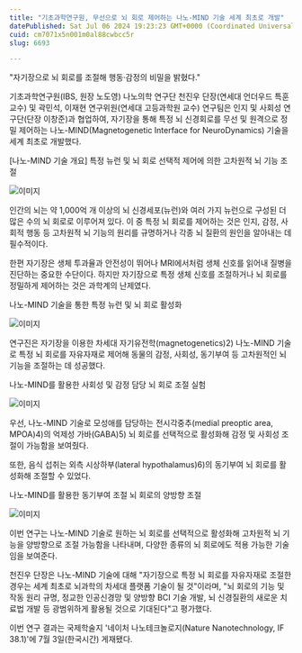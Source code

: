 ```yaml
---
title: "기초과학연구원, 무선으로 뇌 회로 제어하는 나노-MIND 기술 세계 최초로 개발"
datePublished: Sat Jul 06 2024 19:23:23 GMT+0000 (Coordinated Universal Time)
cuid: cm7071x5n001m0al88cwbcc5r
slug: 6693

---
```



"자기장으로 뇌 회로를 조절해 행동·감정의 비밀을 밝혔다."

기초과학연구원(IBS, 원장 노도영) 나노의학 연구단 천진우 단장(연세대 언더우드 특훈교수) 및 곽민석, 이재현 연구위원(연세대 고등과학원 교수) 연구팀은 인지 및 사회성 연구단(단장 이창준)과 협업하여, 자기장을 통해 특정 뇌 신경회로를 무선 및 원격으로 정밀 제어하는 나노-MIND(Magnetogenetic Interface for NeuroDynamics) 기술을 세계 최초로 개발했다.

[나노-MIND 기술 개요] 특정 뉴런 및 뇌 회로 선택적 제어에 의한 고차원적 뇌 기능 조절

![이미지](https://cdn.hashnode.com/res/hashnode/image/upload/v1739260925137/5e91c1c1-9f42-46df-855d-6cbcb806d306.png)

인간의 뇌는 약 1,000억 개 이상의 뇌 신경세포(뉴런)와 여러 가지 뉴런으로 구성된 더 많은 수의 뇌 회로로 이루어져 있다. 이 중 특정 뇌 회로를 제어하는 것은 인지, 감정, 사회적 행동 등 고차원적 뇌 기능의 원리를 규명하거나 각종 뇌 질환의 원인을 알아내는 데 필수적이다.

한편 자기장은 생체 투과율과 안전성이 뛰어나 MRI에서처럼 생체 신호를 읽어내 질병을 진단하는 중요한 수단이다. 하지만 자기장으로 특정 생체 신호를 조절하거나 뇌 회로를 정밀하게 제어하는 것은 과학계의 난제였다.

나노-MIND 기술을 통한 특정 뉴런 및 뇌 회로 활성화

![이미지](https://cdn.hashnode.com/res/hashnode/image/upload/v1739260927532/d1a3b887-3fb7-48d6-81b3-8c2d9bf27882.png)

연구진은 자기장을 이용한 차세대 자기유전학(magnetogenetics)2) 나노-MIND 기술로 특정 뇌 회로를 자유자재로 제어해 동물의 감정, 사회성, 동기부여 등 고차원적인 뇌 기능을 조절하는 데 성공했다.

나노-MIND를 활용한 사회성 및 감정 담당 뇌 회로 조절 실험

![이미지](https://cdn.hashnode.com/res/hashnode/image/upload/v1739260929853/96a57487-e8ed-4099-8eff-bf81ae5c828c.png)

우선, 나노-MIND 기술로 모성애를 담당하는 전시각중추(medial preoptic area, MPOA)4)의 억제성 가바(GABA)5) 뇌 회로를 선택적으로 활성화해 감정 및 사회성 조절이 가능함을 보여줬다.

또한, 음식 섭취는 외측 시상하부(lateral hypothalamus)6)의 동기부여 뇌 회로를 활성화해 조절할 수 있었다.

나노-MIND를 활용한 동기부여 조절 뇌 회로의 양방향 조절

![이미지](https://cdn.hashnode.com/res/hashnode/image/upload/v1739260931980/5b315b41-efe9-4eee-9ad8-13022fda0111.png)

이번 연구는 나노-MIND 기술로 원하는 뇌 회로를 선택적으로 활성화해 고차원적 뇌 기능을 양방향으로 조절 가능함을 나타내며, 다양한 종류의 뇌 회로에도 적용 가능한 기술임을 보여준다.

천진우 단장은 나노-MIND 기술에 대해 "자기장으로 특정 뇌 회로를 자유자재로 조절한 경우는 세계 최초로 뇌과학의 차세대 플랫폼 기술이 될 것"이라며, "뇌 회로의 기능 및 작동 원리 규명, 정교한 인공신경망 및 양방향 BCI 기술 개발, 뇌 신경질환의 새로운 치료법 개발 등 광범위하게 활용될 것으로 기대된다"고 평가했다.

이번 연구 결과는 국제학술지 '네이처 나노테크놀로지(Nature Nanotechnology, IF 38.1)'에 7월 3일(한국시간) 게재됐다.
